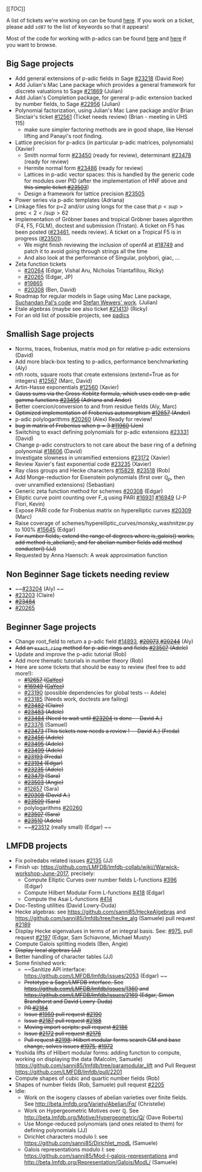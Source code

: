 
[[_TOC_]] 

A list of tickets we're working on can be found <a class="https" href="https://trac.sagemath.org/query?keywords=~sd87&amp;col=id&amp;col=summary&amp;col=status&amp;col=type&amp;col=priority&amp;col=milestone&amp;col=component&amp;order=priority">here</a>.  If you work on a ticket, please add `sd87` to the list of keywords so that it appears! 

Most of the code for working with p-adics can be found <a class="https" href="https://git.sagemath.org/sage.git/tree/src/sage/rings/padics">here</a> and <a class="https" href="https://git.sagemath.org/sage.git/tree/src/sage/libs/linkages/padics">here</a> if you want to browse. 


## Big Sage projects

* Add general extensions of p-adic fields in Sage <a class="https" href="https://trac.sagemath.org/ticket/23218">#23218</a> (David Roe) 
* Add Julian's Mac Lane package which provides a general framework for discrete valuations to Sage <a class="https" href="https://trac.sagemath.org/ticket/21869">#21869</a> (Julian) 
* Add Julian's Completion package, for general p-adic extension backed by number fields, to Sage <a class="https" href="https://trac.sagemath.org/ticket/22956">#22956</a> (Julian) 
* Polynomial factorization, using Julian's Mac Lane package and/or Brian Sinclair's ticket <a class="https" href="https://trac.sagemath.org/ticket/12561">#12561</a> (Ticket needs review) (Brian - meeting in UHS 115) 
   * make sure simpler factoring methods are in good shape, like Hensel lifting and Panayi's root finding. 
* Lattice precision for p-adics (in particular p-adic matrices, polynomials) (Xavier) 
   * Smith normal form <a class="https" href="https://trac.sagemath.org/ticket/23450">#23450</a> (ready for review), determinant <a class="https" href="https://trac.sagemath.org/ticket/23478">#23478</a> (ready for review) 
   * Hermite normal form <a class="https" href="https://trac.sagemath.org/ticket/23486">#23486</a> (ready for review) 
   * Lattices in p-adic vector spaces: this is handled by the generic code for modules over PID (after the implementation of HNF above and ~~this simple ticket <a class="https" href="https://trac.sagemath.org/ticket/23503">#23503</a>~~) 
   * Design a framework for lattice precision <a class="https" href="https://trac.sagemath.org/ticket/23505">#23505</a> 
* Power series via p-adic templates (Adriana) 
* Linkage files for p=2 and/or using longs for the case that $p<sup>{\text{prec}} < 2</sup>{62}$ 
* Implementation of Gröbner bases and tropical Gröbner bases algorithm (F4, F5, FGLM), doctest and submission (Tristan). A ticket on F5 has been posted (<a class="https" href="https://trac.sagemath.org/ticket/23461">#23461</a>, needs review). A ticket on a Tropical F5 is in progress (<a class="https" href="https://trac.sagemath.org/ticket/23501">#23501</a>). 
   * We might finish reviewing the inclusion of openf4 at <a class="https" href="https://trac.sagemath.org/ticket/18749">#18749</a> and patch it to avoid going through strings all the time 
   * And also look at the performance of Singular, polybori, giac, ... 
* Zeta function tickets  
   * <a class="https" href="https://trac.sagemath.org/ticket/20264">#20264</a> (Edgar, Vishal Aru, Nicholas Triantafillou, Ricky) 
   * <a class="https" href="https://trac.sagemath.org/ticket/20265">#20265</a> (Edgar, JP)  
   * <a class="https" href="https://trac.sagemath.org/ticket/19865">#19865</a>  
   * <a class="https" href="https://trac.sagemath.org/ticket/20308">#20308</a> (Ben, David) 
* Roadmap for regular models in Sage using Mac Lane package, <a class="http" href="http://www-personal.umich.edu/~psuchand/projects.html">Suchandan Pal's code</a> and <a class="https" href="https://github.com/swewers/MCLF">Stefan Wewers' work</a>. (Julian) 
* Etale algebras (maybe see also ticket <a class="https" href="https://trac.sagemath.org/ticket/21413">#21413</a>) (Ricky) 
* For an old list of possible projects, see <a href="/padics">padics</a> 

## Smallish Sage projects

* Norms, traces, frobenius, matrix mod pn for relative p-adic extensions (David) 
* Add more black-box testing to p-adics, performance benchmarketing (Aly) 
* nth roots, square roots that create extensions (extend=True as for integers) <a class="https" href="https://trac.sagemath.org/ticket/12567">#12567</a> (Marc, David) 
* Artin-Hasse exponentials <a class="https" href="https://trac.sagemath.org/ticket/12560">#12560</a> (Xavier) 
* ~~Gauss sums via the Gross-Koblitz formula, which uses code on p-adic gamma functions <a class="https" href="https://trac.sagemath.org/ticket/23456">#23456</a> (Adriana and Ander)~~  
* Better coercion/conversion to and from residue fields (Aly, Marc) 
* ~~Optimized implementation of Frobenius automorphism <a class="https" href="https://trac.sagemath.org/ticket/12657">#12657</a> (Ander)~~ 
* p-adic polylogarithms <a class="https" href="https://trac.sagemath.org/ticket/20260">#20260</a> (Alex) Ready for review! 
* ~~bug in matrix of Frobenius when p = 3 <a class="https" href="https://trac.sagemath.org/ticket/11960">#11960</a> (Jen)~~ 
* Switching to exact defining polynomials for p-adic extensions <a class="https" href="https://trac.sagemath.org/ticket/23331">#23331</a> (David) 
* Change p-adic constructors to not care about the base ring of a defining polynomial <a class="https" href="https://trac.sagemath.org/ticket/18606">#18606</a> (David) 
* Investigate slowness in unramified extensions <a class="https" href="https://trac.sagemath.org/ticket/23172">#23172</a> (Xavier) 
* Review Xavier's fast exponential code <a class="https" href="https://trac.sagemath.org/ticket/23235">#23235</a> (Xavier) 
* Ray class groups and Hecke characters <a class="https" href="https://trac.sagemath.org/ticket/15829">#15829</a>, <a class="https" href="https://trac.sagemath.org/ticket/23518">#23518</a> (Rob) 
* Add Monge-reduction for Eisenstein polynomials (first over $\mathbb{Q}_p$, then over unramified extensions) (Sebastian) 
* Generic zeta function method for schemes <a class="https" href="https://trac.sagemath.org/ticket/20308">#20308</a> (Edgar) 
* Elliptic curve point counting over F_q using PARI <a class="https" href="https://trac.sagemath.org/ticket/16931">#16931</a> <a class="https" href="https://trac.sagemath.org/ticket/16949">#16949</a> (J-P Flori, Kevin) 
* Expose PARI code for Frobenius matrix on hyperelliptic curves <a class="https" href="https://trac.sagemath.org/ticket/20309">#20309</a> (Marc) 
* Raise coverage of schemes/hyperelliptic_curves/monsky_washnitzer.py to 100% <a class="https" href="https://trac.sagemath.org/ticket/15645">#15645</a> (Edgar) 
* ~~For number fields, extend the range of degrees where is_galois() works, add method is_abelian(), and for abelian number fields add method conductor() (JJ)~~ 
* Requested by Anna Haensch: A weak approximation function 

## Non Beginner Sage tickets needing review

   * ~~<a class="https" href="https://trac.sagemath.org/ticket/23204">#23204</a> (Aly) ~~ 
   * <a class="https" href="https://trac.sagemath.org/ticket/23203">#23203</a> (Claire) 
   * ~~<a class="https" href="https://trac.sagemath.org/ticket/23484">#23484</a>~~ 
   * <a class="https" href="https://trac.sagemath.org/ticket/20265">#20265</a> 

## Beginner Sage projects

* Change root_field to return a p-adic field <a class="https" href="https://trac.sagemath.org/ticket/14893">#14893</a>, ~~<a class="https" href="https://trac.sagemath.org/ticket/20073">#20073</a>~~,~~<a class="https" href="https://trac.sagemath.org/ticket/20244">#20244</a>~~ (Aly) 
* ~~Add an `exact_ring` method for p-adic rings and fields <a class="https" href="https://trac.sagemath.org/ticket/23507">#23507</a> (Adele)~~ 
* Update and improve the p-adic tutorial (Rob) 
* Add more thematic tutorials in number theory (Rob) 
* Here are some tickets that should be easy to review (feel free to add more!): 
   * ~~<a class="https" href="https://trac.sagemath.org/ticket/12657">#12657</a> (<a href="/GaYee">GaYee</a>)~~ 
   * ~~<a class="https" href="https://trac.sagemath.org/ticket/16949">#16949</a> (<a href="/GaYee">GaYee</a>)~~ 
   * <a class="https" href="https://trac.sagemath.org/ticket/23190">#23190</a> (possible dependencies for global tests -- Adele) 
   * <a class="https" href="https://trac.sagemath.org/ticket/23185">#23185</a> (Needs work, doctests are failing) 
   * ~~<a class="https" href="https://trac.sagemath.org/ticket/23482">#23482</a> (Claire)~~ 
   * ~~<a class="https" href="https://trac.sagemath.org/ticket/23483">#23483</a> (Adele)~~ 
   * ~~<a class="https" href="https://trac.sagemath.org/ticket/23484">#23484</a> (Need to wait until <a class="https" href="https://trac.sagemath.org/ticket/23204">#23204</a> is done -- David A.)~~ 
   * <a class="https" href="https://trac.sagemath.org/ticket/23376">#23376</a> (Samuel) 
   * ~~<a class="https" href="https://trac.sagemath.org/ticket/23473">#23473</a> (This tickets now needs a review ! -- David A.) (Freda)~~ 
   * ~~<a class="https" href="https://trac.sagemath.org/ticket/23456">#23456</a> (Adele)~~ 
   * ~~<a class="https" href="https://trac.sagemath.org/ticket/23495">#23495</a> (Adele)~~ 
   * ~~<a class="https" href="https://trac.sagemath.org/ticket/23499">#23499</a> (Adele)~~ 
   * ~~<a class="https" href="https://trac.sagemath.org/ticket/23193">#23193</a> (Freda)~~ 
   * ~~<a class="https" href="https://trac.sagemath.org/ticket/23194">#23194</a> (Edgar)~~ 
   * ~~<a class="https" href="https://trac.sagemath.org/ticket/23235">#23235</a> (Adele)~~  
   * ~~<a class="https" href="https://trac.sagemath.org/ticket/23479">#23479</a> (Sara)~~ 
   * ~~<a class="https" href="https://trac.sagemath.org/ticket/23503">#23503</a> (Angie)~~ 
   * <a class="https" href="https://trac.sagemath.org/ticket/12657">#12657</a> (Sara) 
   * ~~<a class="https" href="https://trac.sagemath.org/ticket/20308">#20308</a> (David A.)~~ 
   * ~~<a class="https" href="https://trac.sagemath.org/ticket/23509">#23509</a> (Sara)~~ 
   * polylogarithms <a class="https" href="https://trac.sagemath.org/ticket/20260">#20260</a> 
   * ~~<a class="https" href="https://trac.sagemath.org/ticket/23507">#23507</a> (Sara)~~ 
   * ~~<a class="https" href="https://trac.sagemath.org/ticket/23510">#23510</a> (Adele)~~ 
   * ~~<a class="https" href="https://trac.sagemath.org/ticket/23512">#23512</a> (really small) (Edgar) ~~ 

## LMFDB projects

* Fix polredabs related issues <a class="https" href="https://github.com/LMFDB/lmfdb/issues/2135">#2135</a>  (JJ) 
* Finish up: <a href="https://github.com/LMFDB/lmfdb-collab/wiki//Warwick-workshop-June-2017">https://github.com/LMFDB/lmfdb-collab/wiki//Warwick-workshop-June-2017</a>, precisely:  
   * Compute Elliptic Curves over number fields L-functions <a class="https" href="https://github.com/LMFDB/lmfdb/issues/396">#396</a> (Edgar) 
   * Compute Hilbert Modular Form L-functions <a class="https" href="https://github.com/LMFDB/lmfdb/issues/418">#418</a> (Edgar) 
   * Compute the Asai L-functions <a class="https" href="https://github.com/LMFDB/lmfdb/issues/414">#414</a>  
* Doc-Testing utilities (David Lowry-Duda) 
* Hecke algebras: see <a href="https://github.com/sanni85/HeckeAlgebras">https://github.com/sanni85/HeckeAlgebras</a> and <a href="https://github.com/sanni85/lmfdb/tree/hecke_alg">https://github.com/sanni85/lmfdb/tree/hecke_alg</a> (Samuele) pull request <a class="https" href="https://github.com/LMFDB/lmfdb/pull/2189">#2189</a> 
* Display Hecke eigenvalues in terms of an integral basis. See: <a class="https" href="https://github.com/LMFDB/lmfdb/issues/975">#975</a>, pull request <a class="https" href="https://github.com/LMFDB/lmfdb/pull/2197">#2197</a> (Edgar, Sam Schiavone, Michael Musty) 
* Compute Galois splitting models (Ben, Angie) 
* ~~Display local algebras (JJ)~~ 
* Better handling of character tables (JJ) 
* Some finished work: 
   * ~~Sanitize API interface: <a href="https://github.com/LMFDB/lmfdb/issues/2053">https://github.com/LMFDB/lmfdb/issues/2053</a> (Edgar) ~~ 
   * ~~Prototype a Sage/LMFDB interface. See <a href="https://github.com/LMFDB/lmfdb/issues/1360">https://github.com/LMFDB/lmfdb/issues/1360</a>  and <a href="https://github.com/LMFDB/lmfdb/issues/2169">https://github.com/LMFDB/lmfdb/issues/2169</a> (Edgar, Simon Brandhorst and David Lowry-Duda)~~ 
   * ~~PR <a class="https" href="https://github.com/LMFDB/lmfdb/pull/2184">#2184</a>~~ 
   * ~~Issue <a class="https" href="https://github.com/LMFDB/lmfdb/issues/1959">#1959</a> pull request <a class="https" href="https://github.com/LMFDB/lmfdb/pull/2190">#2190</a>~~ 
   * ~~Issue <a class="https" href="https://github.com/LMFDB/lmfdb/issues/2187">#2187</a> pull request <a class="https" href="https://github.com/LMFDB/lmfdb/pull/2188">#2188</a>~~ 
   * ~~Moving import scripts: pull request <a class="https" href="https://github.com/LMFDB/lmfdb/pull/2186">#2186</a>~~ 
   * ~~Issue <a class="https" href="https://github.com/LMFDB/lmfdb/issues/2172">#2172</a> pull request <a class="https" href="https://github.com/LMFDB/lmfdb/pull/2176">#2176</a>~~ 
   * ~~Pull request <a class="https" href="https://github.com/LMFDB/lmfdb/pull/2198">#2198</a>: Hilbert modular forms search CM and base change, solves issues <a class="https" href="https://github.com/LMFDB/lmfdb/issues/1975">#1975</a>, <a class="https" href="https://github.com/LMFDB/lmfdb/issues/1972">#1972</a>~~ 
* Yoshida lifts of Hilbert modular forms: adding function to compute, working on displaying the data (Malcolm, Samuele) <a href="https://github.com/sanni85/lmfdb/tree/paramodular_lift">https://github.com/sanni85/lmfdb/tree/paramodular_lift</a> and Pull Request <a href="https://github.com/LMFDB/lmfdb/pull/2201">https://github.com/LMFDB/lmfdb/pull/2201</a> 
* Compute shapes of cubic and quartic number fields (Rob) 
* Shapes of number fields (Rob, Samuele) pull request <a class="https" href="https://github.com/LMFDB/lmfdb/pull/2205">#2205</a> 
* Idle: 
   * Work on the isogeny classes of abelian varieties over finite fields. See <a href="http://beta.lmfdb.org/Variety/Abelian/Fq/">http://beta.lmfdb.org/Variety/Abelian/Fq/</a> (Christelle) 
   * Work on Hypergeometric Motives over ℚ. See <a href="http://beta.lmfdb.org/Motive/Hypergeometric/Q/">http://beta.lmfdb.org/Motive/Hypergeometric/Q/</a> (Dave Roberts) 
   * Use Monge-reduced polynomials (and ones related to them) for defining polynomials (JJ) 
   * Dirichlet characters modulo l: see <a href="https://github.com/sanni85/Dirichlet_modL">https://github.com/sanni85/Dirichlet_modL</a> (Samuele) 
   * Galois representations modulo l: see <a href="https://github.com/sanni85/Mod-l-galois-representations">https://github.com/sanni85/Mod-l-galois-representations</a> and <a href="http://beta.lmfdb.org/Representation/Galois/ModL/">http://beta.lmfdb.org/Representation/Galois/ModL/</a> (Samuele) 